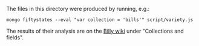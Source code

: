 The files in this directory were produced by running, e.g.:

    mongo fiftystates --eval "var collection = 'bills'" script/variety.js

The results of their analysis are on the [Billy wiki](https://github.com/sunlightlabs/billy/wiki) under "Collections and fields".
